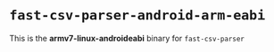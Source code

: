 # `fast-csv-parser-android-arm-eabi`

This is the **armv7-linux-androideabi** binary for `fast-csv-parser`
